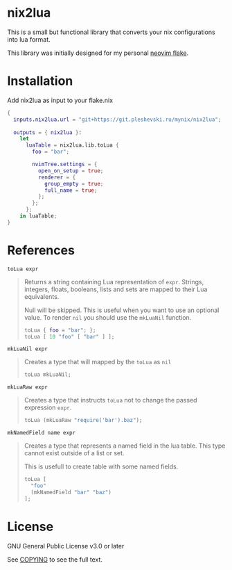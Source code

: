 # nix2lua

This is a small but functional library that converts your nix configurations
into lua format.

This library was initially designed for my personal
[neovim flake](https://git.pleshevski.ru/mynix/neovim).

# Installation

Add nix2lua as input to your flake.nix

```nix
{
  inputs.nix2lua.url = "git+https://git.pleshevski.ru/mynix/nix2lua";
  
  outputs = { nix2lua }:
    let
      luaTable = nix2lua.lib.toLua {
        foo = "bar";

        nvimTree.settings = {
          open_on_setup = true;
          renderer = {
            group_empty = true;
            full_name = true;
          };
        };
      };
    in luaTable;
}
```

# References

`toLua expr`

> Returns a string containing Lua representation of `expr`. Strings, integers,
> floats, booleans, lists and sets are mapped to their Lua equivalents.
>
> Null will be skipped. This is useful when you want to use an optional value.
> To render `nil` you should use the `mkLuaNil` function.
>
> ```nix
> toLua { foo = "bar"; };
> toLua [ 10 "foo" [ "bar" ] ];
> ```

`mkLuaNil expr`

> Creates a type that will mapped by the `toLua` as `nil`
>
> ```nix
> toLua mkLuaNil;
> ```

`mkLuaRaw expr`

> Creates a type that instructs `toLua` not to change the passed expression
> `expr`.
>
> ```nix
> toLua (mkLuaRaw "require('bar').baz");
> ```

`mkNamedField name expr`

> Creates a type that represents a named field in the lua table. This type
> cannot exist outside of a list or set.
>
> This is usefull to create table with some named fields.
>
> ```nix
> toLua [
>   "foo"
>   (mkNamedField "bar" "baz")
> ];
> ```

# License

GNU General Public License v3.0 or later

See [COPYING](./COPYING) to see the full text.
